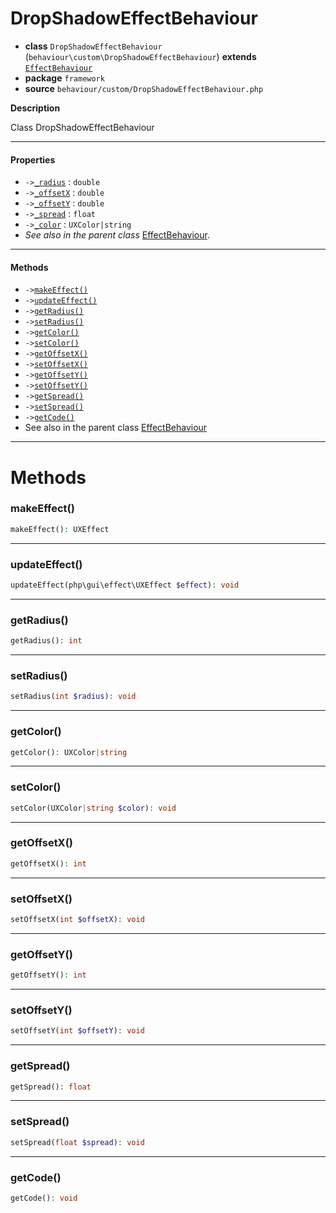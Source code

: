 # DropShadowEffectBehaviour

- **class** `DropShadowEffectBehaviour` (`behaviour\custom\DropShadowEffectBehaviour`) **extends** [`EffectBehaviour`](https://github.com/jphp-compiler/develnext/blob/master/dn-app-framework/api-docs/classes/php/gui/framework/behaviour/custom/EffectBehaviour.md)
- **package** `framework`
- **source** `behaviour/custom/DropShadowEffectBehaviour.php`

**Description**

Class DropShadowEffectBehaviour

---

#### Properties

- `->`[`_radius`](#prop-_radius) : `double`
- `->`[`_offsetX`](#prop-_offsetx) : `double`
- `->`[`_offsetY`](#prop-_offsety) : `double`
- `->`[`_spread`](#prop-_spread) : `float`
- `->`[`_color`](#prop-_color) : `UXColor|string`
- *See also in the parent class* [EffectBehaviour](https://github.com/jphp-compiler/develnext/blob/master/dn-app-framework/api-docs/classes/php/gui/framework/behaviour/custom/EffectBehaviour.md).

---

#### Methods

- `->`[`makeEffect()`](#method-makeeffect)
- `->`[`updateEffect()`](#method-updateeffect)
- `->`[`getRadius()`](#method-getradius)
- `->`[`setRadius()`](#method-setradius)
- `->`[`getColor()`](#method-getcolor)
- `->`[`setColor()`](#method-setcolor)
- `->`[`getOffsetX()`](#method-getoffsetx)
- `->`[`setOffsetX()`](#method-setoffsetx)
- `->`[`getOffsetY()`](#method-getoffsety)
- `->`[`setOffsetY()`](#method-setoffsety)
- `->`[`getSpread()`](#method-getspread)
- `->`[`setSpread()`](#method-setspread)
- `->`[`getCode()`](#method-getcode)
- See also in the parent class [EffectBehaviour](https://github.com/jphp-compiler/develnext/blob/master/dn-app-framework/api-docs/classes/php/gui/framework/behaviour/custom/EffectBehaviour.md)

---
# Methods

<a name="method-makeeffect"></a>

### makeEffect()
```php
makeEffect(): UXEffect
```

---

<a name="method-updateeffect"></a>

### updateEffect()
```php
updateEffect(php\gui\effect\UXEffect $effect): void
```

---

<a name="method-getradius"></a>

### getRadius()
```php
getRadius(): int
```

---

<a name="method-setradius"></a>

### setRadius()
```php
setRadius(int $radius): void
```

---

<a name="method-getcolor"></a>

### getColor()
```php
getColor(): UXColor|string
```

---

<a name="method-setcolor"></a>

### setColor()
```php
setColor(UXColor|string $color): void
```

---

<a name="method-getoffsetx"></a>

### getOffsetX()
```php
getOffsetX(): int
```

---

<a name="method-setoffsetx"></a>

### setOffsetX()
```php
setOffsetX(int $offsetX): void
```

---

<a name="method-getoffsety"></a>

### getOffsetY()
```php
getOffsetY(): int
```

---

<a name="method-setoffsety"></a>

### setOffsetY()
```php
setOffsetY(int $offsetY): void
```

---

<a name="method-getspread"></a>

### getSpread()
```php
getSpread(): float
```

---

<a name="method-setspread"></a>

### setSpread()
```php
setSpread(float $spread): void
```

---

<a name="method-getcode"></a>

### getCode()
```php
getCode(): void
```